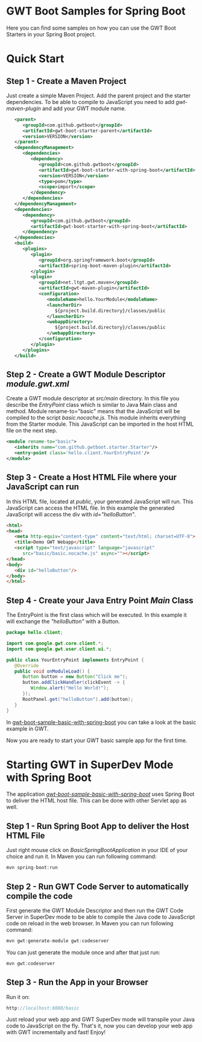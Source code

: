 # GWT Boot Samples for Spring Boot

Here you can find some samples on how you can use the GWT Boot Starters in 
your Spring Boot project.

# Quick Start

## Step 1 - Create a Maven Project

Just create a simple Maven Project. Add the parent project and the 
starter dependencies. To be able to compile to JavaScript you
need to add _gwt-maven-plugin_ and add your GWT module name.

```xml
   <parent>
      <groupId>com.github.gwtboot</groupId>
      <artifactId>gwt-boot-starter-parent</artifactId>
      <version>VERSION</version>
   </parent>
   <dependencyManagement>
      <dependencies>
         <dependency>
   		    <groupId>com.github.gwtboot</groupId>
   		    <artifactId>gwt-boot-starter-with-spring-boot</artifactId>
   		    <version>VERSION</version>
   			<type>pom</type>
   			<scope>import</scope>
   	     </dependency>
   	  </dependencies>
   </dependencyManagement>
   <dependencies>
      <dependency>
         <groupId>com.github.gwtboot</groupId>
         <artifactId>gwt-boot-starter-with-spring-boot</artifactId>
      </dependency>
   </dependencies>
   <build>
      <plugins>
         <plugin>
            <groupId>org.springframework.boot</groupId>
            <artifactId>spring-boot-maven-plugin</artifactId>
         </plugin>
         <plugin>
            <groupId>net.ltgt.gwt.maven</groupId>
            <artifactId>gwt-maven-plugin</artifactId>
            <configuration>
               <moduleName>hello.YourModule</moduleName>
               <launcherDir>
                  ${project.build.directory}/classes/public
               </launcherDir>
               <webappDirectory>
                  ${project.build.directory}/classes/public
               </webappDirectory>
            </configuration>
         </plugin>
      </plugins>
   </build>
```

## Step 2 - Create a GWT Module Descriptor _module.gwt.xml_

Create a GWT module descriptor at _src/main_ directory. In this file
you describe the _EntryPoint_ class which is similar to Java Main class
and method. Module rename-to="basic" means that the JavaScript will
be compiled to the script _basic.nocache.js_. This module inherits
everything from the Starter module. This JavaScript
can be imported in the host HTML file on the next step.

```xml
<module rename-to="basic">
   <inherits name="com.github.gwtboot.starter.Starter"/>
   <entry-point class='hello.client.YourEntryPoint'/>
</module>
```

## Step 3 - Create a Host HTML File where your JavaScript can run

In this HTML file, located at _public_, your generated JavaScript will run. 
This JavaScript can access the HTML file. In this example the generated JavaScript
will access the div with _id="helloButton"_. 

```html
<html>
<head>
   <meta http-equiv="content-type" content="text/html; charset=UTF-8">
   <title>Demo GWT Webapp</title>
   <script type="text/javascript" language="javascript" 
      src="basic/basic.nocache.js" async=""></script>
</head>
<body>
   <div id="helloButton"/>
</body>
</html>
```

## Step 4 - Create your Java Entry Point _Main_ Class

The EntryPoint is the first class which will be executed. 
In this example it will exchange the _"helloButton"_ with a
Button.

```java
package hello.client;

import com.google.gwt.core.client.*;
import com.google.gwt.user.client.ui.*;

public class YourEntryPoint implements EntryPoint {
   @Override
   public void onModuleLoad() {
      Button button = new Button("Click me");
      button.addClickHandler(clickEvent -> { 
         Window.alert("Hello World!"); 
      });
      RootPanel.get("helloButton").add(button);
   }
}

```

In [gwt-boot-sample-basic-with-spring-boot](https://github.com/gwtboot/gwt-boot-samples/tree/master/gwt-boot-sample-basic-with-spring-boot) 
you can take a look at the basic example in GWT.

Now you are ready to start your GWT basic sample app for the first time.

# Starting GWT in SuperDev Mode with Spring Boot

The application _[gwt-boot-sample-basic-with-spring-boot](https://github.com/gwtboot/gwt-boot-samples/tree/master/gwt-boot-sample-basic-with-spring-boot)_ 
uses Spring Boot to deliver the HTML host file. 
This can be done with other Servlet app as well.

## Step 1 - Run Spring Boot App to deliver the Host HTML File

Just right mouse click on _BasicSpringBootApplication_ in your IDE of
your choice and run it. In Maven you can run following command:

```java
mvn spring-boot:run
```

## Step 2 - Run GWT Code Server to automatically compile the code

First generate the GWT Module Descriptor and then run the GWT Code Server 
in SuperDev mode to be able to compile the Java code to JavaScript code 
on reload in the web browser. In Maven you can run following command:

```java
mvn gwt:generate-module gwt:codeserver
```

You can just generate the module once and after that just run:

```java
mvn gwt:codeserver
```

## Step 3 - Run the App in your Browser

Run it on:

```java
http://localhost:8888/basic
```

Just reload your web app and GWT SuperDev mode will transpile your
Java code to JavaScript on the fly. That's it, now you can develop 
your web app with GWT incrementally and fast! Enjoy! 